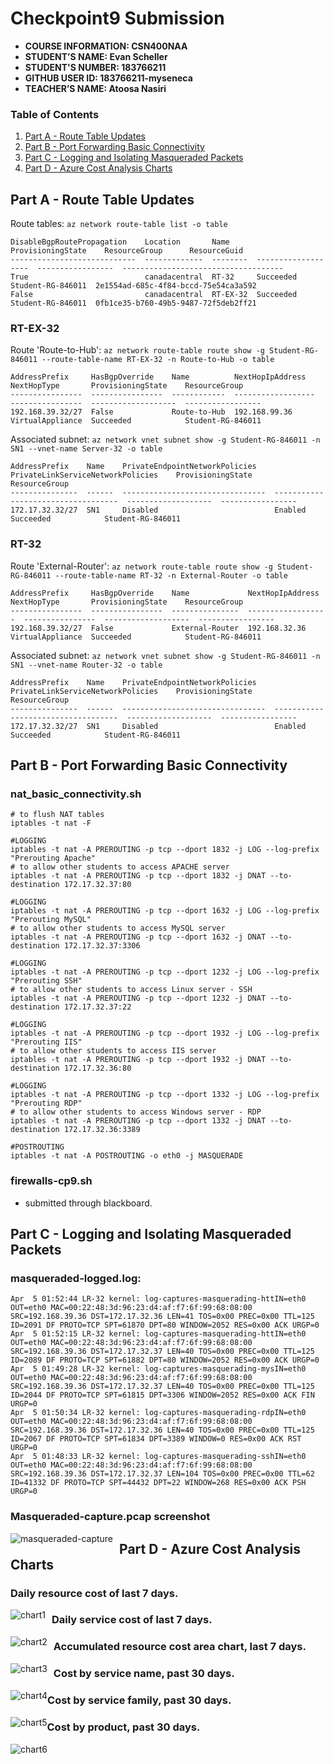 # Checkpoint9 Submission

- **COURSE INFORMATION: CSN400NAA**
- **STUDENT’S NAME: Evan Scheller**
- **STUDENT'S NUMBER: 183766211**
- **GITHUB USER ID: 183766211-myseneca**
- **TEACHER’S NAME: Atoosa Nasiri**

### Table of Contents

1. [Part A - Route Table Updates](#part-a---route-table-updates)
2. [Part B - Port Forwarding Basic Connectivity](#part-b---port-forwarding-basic-connectivity)
3. [Part C - Logging and Isolating Masqueraded Packets](#part-c---logging-and-isolating-masqueraded-packets)
4. [Part D - Azure Cost Analysis Charts](#part-d---azure-cost-analysis-charts)

## Part A - Route Table Updates
Route tables: `az network route-table list -o table`
```
DisableBgpRoutePropagation    Location       Name      ProvisioningState    ResourceGroup      ResourceGuid
----------------------------  -------------  --------  -------------------  -----------------  ------------------------------------
True                          canadacentral  RT-32     Succeeded            Student-RG-846011  2e1554ad-685c-4f84-bccd-75e54ca3a592
False                         canadacentral  RT-EX-32  Succeeded            Student-RG-846011  0fb1ce35-b760-49b5-9487-72f5deb2ff21
```
### RT-EX-32 
Route 'Route-to-Hub': `az network route-table route show -g Student-RG-846011 --route-table-name RT-EX-32 -n Route-to-Hub -o table`

```
AddressPrefix     HasBgpOverride    Name          NextHopIpAddress    NextHopType       ProvisioningState    ResourceGroup
----------------  ----------------  ------------  ------------------  ----------------  -------------------  -----------------
192.168.39.32/27  False             Route-to-Hub  192.168.99.36       VirtualAppliance  Succeeded            Student-RG-846011
```
Associated subnet: `az network vnet subnet show -g Student-RG-846011 -n SN1 --vnet-name Server-32 -o table`
```
AddressPrefix    Name    PrivateEndpointNetworkPolicies    PrivateLinkServiceNetworkPolicies    ProvisioningState    ResourceGroup
---------------  ------  --------------------------------  -----------------------------------  -------------------  -----------------
172.17.32.32/27  SN1     Disabled                          Enabled                              Succeeded            Student-RG-846011
```

### RT-32 
Route 'External-Router': `az network route-table route show -g Student-RG-846011 --route-table-name RT-32 -n External-Router -o table`
```
AddressPrefix     HasBgpOverride    Name             NextHopIpAddress    NextHopType       ProvisioningState    ResourceGroup
----------------  ----------------  ---------------  ------------------  ----------------  -------------------  -----------------
192.168.39.32/27  False             External-Router  192.168.32.36       VirtualAppliance  Succeeded            Student-RG-846011
```
Associated subnet: `az network vnet subnet show -g Student-RG-846011 -n SN1 --vnet-name Router-32 -o table`
```
AddressPrefix    Name    PrivateEndpointNetworkPolicies    PrivateLinkServiceNetworkPolicies    ProvisioningState    ResourceGroup
---------------  ------  --------------------------------  -----------------------------------  -------------------  -----------------
172.17.32.32/27  SN1     Disabled                          Enabled                              Succeeded            Student-RG-846011
```

## Part B - Port Forwarding Basic Connectivity
### nat_basic_connectivity.sh
```
# to flush NAT tables
iptables -t nat -F

#LOGGING
iptables -t nat -A PREROUTING -p tcp --dport 1832 -j LOG --log-prefix "Prerouting Apache"
# to allow other students to access APACHE server
iptables -t nat -A PREROUTING -p tcp --dport 1832 -j DNAT --to-destination 172.17.32.37:80

#LOGGING
iptables -t nat -A PREROUTING -p tcp --dport 1632 -j LOG --log-prefix "Prerouting MySQL"
# to allow other students to access MySQL server
iptables -t nat -A PREROUTING -p tcp --dport 1632 -j DNAT --to-destination 172.17.32.37:3306

#LOGGING
iptables -t nat -A PREROUTING -p tcp --dport 1232 -j LOG --log-prefix "Prerouting SSH"
# to allow other students to access Linux server - SSH
iptables -t nat -A PREROUTING -p tcp --dport 1232 -j DNAT --to-destination 172.17.32.37:22

#LOGGING
iptables -t nat -A PREROUTING -p tcp --dport 1932 -j LOG --log-prefix "Prerouting IIS"
# to allow other students to access IIS server
iptables -t nat -A PREROUTING -p tcp --dport 1932 -j DNAT --to-destination 172.17.32.36:80

#LOGGING
iptables -t nat -A PREROUTING -p tcp --dport 1332 -j LOG --log-prefix "Prerouting RDP"
# to allow other students to access Windows server - RDP
iptables -t nat -A PREROUTING -p tcp --dport 1332 -j DNAT --to-destination 172.17.32.36:3389

#POSTROUTING
iptables -t nat -A POSTROUTING -o eth0 -j MASQUERADE
```

### firewalls-cp9.sh
- submitted through blackboard.


## Part C - Logging and Isolating Masqueraded Packets
### masqueraded-logged.log:
```
Apr  5 01:52:44 LR-32 kernel: log-captures-masquerading-httIN=eth0 OUT=eth0 MAC=00:22:48:3d:96:23:d4:af:f7:6f:99:68:08:00 SRC=192.168.39.36 DST=172.17.32.36 LEN=41 TOS=0x00 PREC=0x00 TTL=125 ID=2091 DF PROTO=TCP SPT=61870 DPT=80 WINDOW=2052 RES=0x00 ACK URGP=0
Apr  5 01:52:15 LR-32 kernel: log-captures-masquerading-httIN=eth0 OUT=eth0 MAC=00:22:48:3d:96:23:d4:af:f7:6f:99:68:08:00 SRC=192.168.39.36 DST=172.17.32.37 LEN=40 TOS=0x00 PREC=0x00 TTL=125 ID=2089 DF PROTO=TCP SPT=61882 DPT=80 WINDOW=2052 RES=0x00 ACK URGP=0
Apr  5 01:49:28 LR-32 kernel: log-captures-masquerading-mysIN=eth0 OUT=eth0 MAC=00:22:48:3d:96:23:d4:af:f7:6f:99:68:08:00 SRC=192.168.39.36 DST=172.17.32.37 LEN=40 TOS=0x00 PREC=0x00 TTL=125 ID=2044 DF PROTO=TCP SPT=61815 DPT=3306 WINDOW=2052 RES=0x00 ACK FIN URGP=0
Apr  5 01:50:34 LR-32 kernel: log-captures-masquerading-rdpIN=eth0 OUT=eth0 MAC=00:22:48:3d:96:23:d4:af:f7:6f:99:68:08:00 SRC=192.168.39.36 DST=172.17.32.36 LEN=40 TOS=0x00 PREC=0x00 TTL=125 ID=2067 DF PROTO=TCP SPT=61834 DPT=3389 WINDOW=0 RES=0x00 ACK RST URGP=0
Apr  5 01:48:33 LR-32 kernel: log-captures-masquerading-sshIN=eth0 OUT=eth0 MAC=00:22:48:3d:96:23:d4:af:f7:6f:99:68:08:00 SRC=192.168.39.36 DST=172.17.32.37 LEN=104 TOS=0x00 PREC=0x00 TTL=62 ID=41332 DF PROTO=TCP SPT=44432 DPT=22 WINDOW=268 RES=0x00 ACK PSH URGP=0
```
### Masqueraded-capture.pcap screenshot
<img src="./images/masqueraded-capture.jpg"
     alt="masqueraded-capture"
     style="float: left; margin-right: 10px;" />



## Part D - Azure Cost Analysis Charts

### Daily resource cost of last 7 days.
<img src="./images/daily-costs-barchart-04-06.jpg"
     alt="chart1"
     style="float: left; margin-right: 10px;" />

### Daily service cost of last 7 days.
<img src="./images/daily-costs-services-barchart-04-06.jpg"
     alt="chart2"
     style="float: left; margin-right: 10px;" />

### Accumulated resource cost area chart, last 7 days.
<img src="./images/accumulated-resource-barchart-04-06.jpg"
     alt="chart3"
     style="float: left; margin-right: 10px;" />

### Cost by service name, past 30 days.
<img src="./images/service-name-piechart-04-06.jpg"
     alt="chart4"
     style="float: left; margin-right: px;" />

### Cost by service family, past 30 days.
<img src="./images/service-family-piechart-04-06.jpg"
     alt="chart5"
     style="float: left; margin-right: px;" />

### Cost by product, past 30 days.
<img src="./images/product-piechart-04-06.jpg"
     alt="chart6"
     style="float: left; margin-right: px;" />